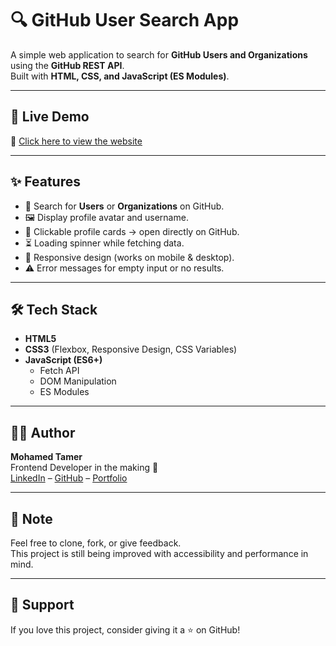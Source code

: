# 🔍 GitHub User Search App
A simple web application to search for **GitHub Users and Organizations** using the **GitHub REST API**.  
Built with **HTML, CSS, and JavaScript (ES Modules)**.

---

## 🚀 Live Demo  
🔗 [Click here to view the website](https://mohamed-cloud595.github.io/Repo_Finder/)

---

## ✨ Features
- 🔎 Search for **Users** or **Organizations** on GitHub.
- 🖼️ Display profile avatar and username.
- 📂 Clickable profile cards → open directly on GitHub.
- ⏳ Loading spinner while fetching data.
- 📱 Responsive design (works on mobile & desktop).
- ⚠️ Error messages for empty input or no results.

---


## 🛠️ Tech Stack
- **HTML5**
- **CSS3** (Flexbox, Responsive Design, CSS Variables)
- **JavaScript (ES6+)**
  - Fetch API
  - DOM Manipulation
  - ES Modules


---

## 👨‍💻 Author

**Mohamed Tamer**  
Frontend Developer in the making 🚀  
[LinkedIn](https://www.linkedin.com/in/mohamed-tamer-568023262/) – [GitHub](https://github.com/Mohamed-cloud595) –
[Portfolio](https://mohamed-cloud595.github.io/Personal-Website/)

---

## 📌 Note

Feel free to clone, fork, or give feedback.  
This project is still being improved with accessibility and performance in mind.

---

## 💚 Support
If you love this project, consider giving it a ⭐ on GitHub!
